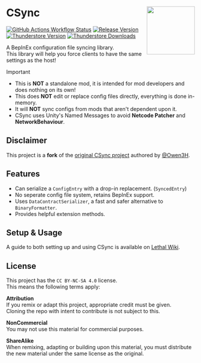 # CSync [<img align="right" width="128" height="128" src="https://github.com/lc-sigurd/CSync/raw/main/CSync/assets/icons/icon.png">](https://thunderstore.io/c/lethal-company/p/Sigurd/CSync/)

[![GitHub Actions Workflow Status](https://img.shields.io/github/actions/workflow/status/lc-sigurd/CSync/build.yml?style=for-the-badge&logo=github)](https://github.com/lc-sigurd/CSync/actions/workflows/build.yml)
[![Release Version](https://img.shields.io/github/v/release/lc-sigurd/CSync?style=for-the-badge&logo=github)](https://github.com/lc-sigurd/CSync/releases)
[![Thunderstore Version](https://img.shields.io/thunderstore/v/Sigurd/CSync?style=for-the-badge&logo=thunderstore&logoColor=white)](https://thunderstore.io/c/lethal-company/p/Sigurd/CSync/)
[![Thunderstore Downloads](https://img.shields.io/thunderstore/dt/Sigurd/CSync?style=for-the-badge&logo=thunderstore&logoColor=white)](https://thunderstore.io/c/lethal-company/p/Sigurd/CSync/)

A BepInEx configuration file syncing library.<br>
This library will help you force clients to have the same settings as the host!

> [!IMPORTANT]
> - This is **NOT** a standalone mod, it is intended for mod developers and does nothing on its own!<br>
> - This does **NOT** edit or replace config files directly, everything is done in-memory.<br>
> - It will **NOT** sync configs from mods that aren't dependent upon it.<br>
> - CSync uses Unity's Named Messages to avoid **Netcode Patcher** and **NetworkBehaviour**.

## Disclaimer

This project is a **fork** of the [original CSync project](https://github.com/Owen3H/CSync) authored by
[@Owen3H](https://github.com/Owen3H).

## Features
- Can serialize a `ConfigEntry` with a drop-in replacement. (`SyncedEntry`)
- No seperate config file system, retains BepInEx support.
- Uses `DataContractSerializer`, a fast and safer alternative to `BinaryFormatter`.
- Provides helpful extension methods.

## Setup & Usage
A guide to both setting up and using CSync is available on [Lethal Wiki](https://lethal.wiki/dev/apis/csync).

## License
This project has the `CC BY-NC-SA 4.0` license.<br>
This means the following terms apply:

**Attribution**<br>
If you remix or adapt this project, appropriate credit must be given.<br>
Cloning the repo with intent to contribute is not subject to this.

**NonCommercial**<br>
You may not use this material for commercial purposes.

**ShareAlike**<br>
When remixing, adapting or building upon this material, you must
distribute the new material under the same license as the original.
